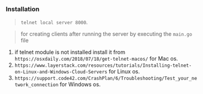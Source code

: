 ### Installation

> `telnet local server 8000`.

>  for creating clients after running the server by executing the `main.go` file

1) if telnet module is not installed install it from `https://osxdaily.com/2018/07/18/get-telnet-macos/` for Mac os.
2) `https://www.layerstack.com/resources/tutorials/Installing-telnet-on-Linux-and-Windows-Cloud-Servers` for Linux os.
3) `https://support.code42.com/CrashPlan/6/Troubleshooting/Test_your_network_connection` for Windows os.

